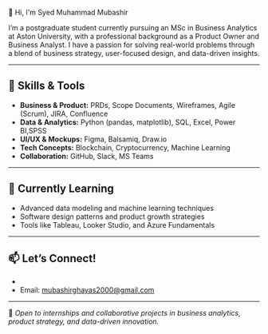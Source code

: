  👋 Hi, I'm Syed Muhammad Mubashir

I’m a postgraduate student currently pursuing an MSc in Business Analytics at Aston University, with a professional background as a Product Owner and Business Analyst. I have a passion for solving real-world problems through a blend of business strategy, user-focused design, and data-driven insights.

---

## 🔧 Skills & Tools
- **Business & Product:** PRDs, Scope Documents, Wireframes, Agile (Scrum), JIRA, Confluence
- **Data & Analytics:** Python (pandas, matplotlib), SQL, Excel, Power BI,SPSS
- **UI/UX & Mockups:** Figma, Balsamiq, Draw.io
- **Tech Concepts:** Blockchain, Cryptocurrency, Machine Learning 
- **Collaboration:** GitHub, Slack, MS Teams

---

## 🌱 Currently Learning
- Advanced data modeling and machine learning techniques
- Software design patterns and product growth strategies
- Tools like Tableau, Looker Studio, and Azure Fundamentals

---

## 📫 Let’s Connect!
- [LinkedIn]: www.linkedin.com/in/syedmuhammadmubashir
- Email: mubashirghayas2000@gmail.com

---

🎯 *Open to internships and collaborative projects in business analytics, product strategy, and data-driven innovation.*
